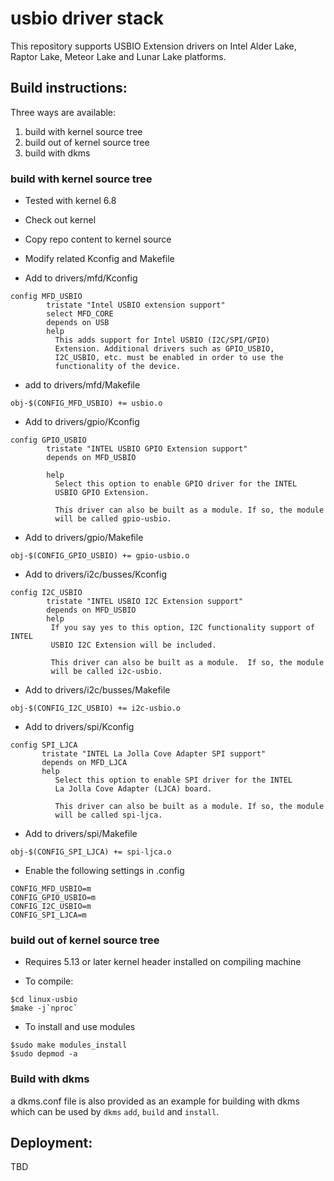 # usbio driver stack

This repository supports USBIO Extension drivers on Intel Alder Lake, Raptor Lake, Meteor Lake and Lunar Lake platforms.


## Build instructions:
Three ways are available:
  1. build with kernel source tree
  2. build out of kernel source tree
  3. build with dkms

### build with kernel source tree
* Tested with kernel 6.8
* Check out kernel
* Copy repo content to kernel source
* Modify related Kconfig and Makefile

* Add to drivers/mfd/Kconfig
```
config MFD_USBIO
        tristate "Intel USBIO extension support"
        select MFD_CORE
        depends on USB
        help
          This adds support for Intel USBIO (I2C/SPI/GPIO)
          Extension. Additional drivers such as GPIO_USBIO,
          I2C_USBIO, etc. must be enabled in order to use the
          functionality of the device.
```
* add to drivers/mfd/Makefile
```
obj-$(CONFIG_MFD_USBIO) += usbio.o
```

* Add to drivers/gpio/Kconfig
```
config GPIO_USBIO
        tristate "INTEL USBIO GPIO Extension support"
        depends on MFD_USBIO

        help
          Select this option to enable GPIO driver for the INTEL
          USBIO GPIO Extension.

          This driver can also be built as a module. If so, the module
          will be called gpio-usbio.
```
* Add to drivers/gpio/Makefile
```
obj-$(CONFIG_GPIO_USBIO) += gpio-usbio.o
```

* Add to drivers/i2c/busses/Kconfig
```
config I2C_USBIO
        tristate "INTEL USBIO I2C Extension support"
        depends on MFD_USBIO
        help
         If you say yes to this option, I2C functionality support of INTEL
         USBIO I2C Extension will be included.

         This driver can also be built as a module.  If so, the module
         will be called i2c-usbio.
```
* Add to drivers/i2c/busses/Makefile
```
obj-$(CONFIG_I2C_USBIO) += i2c-usbio.o
```

* Add to drivers/spi/Kconfig
```
config SPI_LJCA
       tristate "INTEL La Jolla Cove Adapter SPI support"
       depends on MFD_LJCA
       help
          Select this option to enable SPI driver for the INTEL
          La Jolla Cove Adapter (LJCA) board.

          This driver can also be built as a module. If so, the module
          will be called spi-ljca.
```
* Add to drivers/spi/Makefile
```
obj-$(CONFIG_SPI_LJCA) += spi-ljca.o
```

* Enable the following settings in .config
```
CONFIG_MFD_USBIO=m
CONFIG_GPIO_USBIO=m
CONFIG_I2C_USBIO=m
CONFIG_SPI_LJCA=m
```

### build out of kernel source tree
* Requires 5.13 or later kernel header installed on compiling machine

* To compile:
```
$cd linux-usbio
$make -j`nproc`
```

* To install and use modules
```
$sudo make modules_install
$sudo depmod -a
```

### Build with dkms
a dkms.conf file is also provided as an example for building with dkms which can be
used by ```dkms``` ```add```, ```build``` and ```install```.


## Deployment:
TBD
